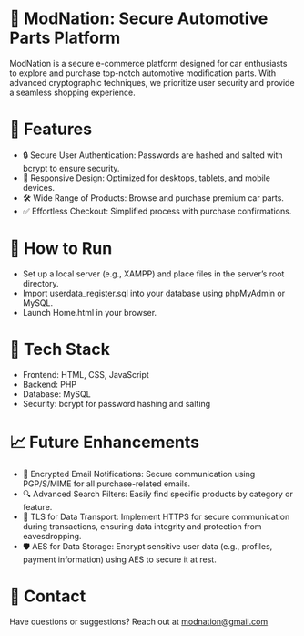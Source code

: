 # 🚗 ModNation: Secure Automotive Parts Platform

ModNation is a secure e-commerce platform designed for car enthusiasts to explore and purchase top-notch automotive modification parts. With advanced cryptographic techniques, we prioritize user security and provide a seamless shopping experience.

# 🌟 Features
* 🔒 Secure User Authentication: Passwords are hashed and salted with bcrypt to ensure security.
* 📱 Responsive Design: Optimized for desktops, tablets, and mobile devices.
* 🛠️ Wide Range of Products: Browse and purchase premium car parts.
* ✅ Effortless Checkout: Simplified process with purchase confirmations.

# 🚀 How to Run
* Set up a local server (e.g., XAMPP) and place files in the server’s root directory.
* Import userdata_register.sql into your database using phpMyAdmin or MySQL.
* Launch Home.html in your browser.

# 🔧 Tech Stack
* Frontend: HTML, CSS, JavaScript
* Backend: PHP
* Database: MySQL
* Security: bcrypt for password hashing and salting

# 📈 Future Enhancements
* 📧 Encrypted Email Notifications: Secure communication using PGP/S/MIME for all purchase-related emails.
* 🔍 Advanced Search Filters: Easily find specific products by category or feature.
* 🔐 TLS for Data Transport: Implement HTTPS for secure communication during transactions, ensuring data integrity and protection from eavesdropping.
* 🛡️ AES for Data Storage: Encrypt sensitive user data (e.g., profiles, payment information) using AES to secure it at rest.

# 📧 Contact
Have questions or suggestions? Reach out at modnation@gmail.com
